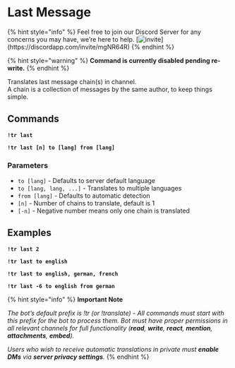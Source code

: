 # Last Message

{% hint style="info" %}
Feel free to join our Discord Server for any concerns you may have, we’re here to help. [![invite](https://img.shields.io/badge/Discord\_Support-JOIN-7289DA.svg?)](https://discordapp.com/invite/mgNR64R)
{% endhint %}

{% hint style="warning" %}
**Command is currently disabled pending re-write.**
{% endhint %}

Translates last message chain(s) in channel.\
A chain is a collection of messages by the same author, to keep things simple.

## Commands <a href="#commands" id="commands"></a>

**`!tr last`**

**`!tr last [n] to [lang] from [lang]`**

### Parameters

* `to [lang]` - Defaults to server default language
* `to [lang, lang, ...]` - Translates to multiple languages
* `from [lang]` - Defaults to automatic detection
* `[n]` - Number of chains to translate, default is 1
* `[-n]` - Negative number means only one chain is translated

## Examples <a href="#examples" id="examples"></a>

**`!tr last 2`**

**`!tr last to english`** &#x20;

**`!tr last to english, german, french`**

**`!tr last -6 to english from german`**



{% hint style="info" %}
**Important Note**

_The bot’s default prefix is !tr (or !translate) - All commands must start with this prefix for the bot to process them. Bot must have proper permissions in all relevant channels for full functionality (**read**, **write**, **react**, **mention**, **attachments**, **embed**)._

_Users who wish to receive automatic translations in private must **enable DMs** via **server privacy settings**._
{% endhint %}
